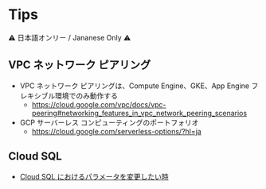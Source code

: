 # Tips

:warning: 日本語オンリー / Jananese Only :warning:

## VPC ネットワーク ピアリング

+ VPC ネットワーク ピアリングは、Compute Engine、GKE、App Engine フレキシブル環境でのみ動作する
  + https://cloud.google.com/vpc/docs/vpc-peering#networking_features_in_vpc_network_peering_scenarios
+ GCP サーバーレス コンピューティングのポートフォリオ
  + https://cloud.google.com/serverless-options/?hl=ja

## Cloud SQL

+ [Cloud SQL  におけるパラメータを変更したい時](sql_flags.md)
